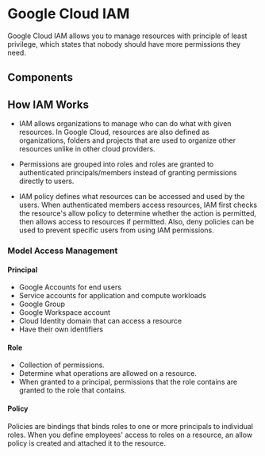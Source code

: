 # Google Cloud IAM

Google Cloud IAM allows you to manage resources with principle of least privilege, which states that nobody should have more permissions they need.

## Components

## How IAM Works

- IAM allows organizations to manage who can do what with given resources. In Google Cloud, resources are also defined as organizations, folders and projects that are used to organize other resources unlike in other cloud providers.

- Permissions are grouped into roles and roles are granted to authenticated principals/members instead of granting permissions directly to users.

- IAM policy defines what resources can be accessed and used by the users. When authenticated members access resources, IAM first checks the resource's allow policy to determine whether the action is permitted, then allows access to resources if permitted. Also, deny policies can be used to prevent specific users from using IAM permissions.

### Model Access Management

#### Principal

- Google Accounts for end users
- Service accounts for application and compute workloads
- Google Group
- Google Workspace account
- Cloud Identity domain that can access a resource
- Have their own identifiers

#### Role

- Collection of permissions.
- Determine what operations are allowed on a resource.
- When granted to a principal, permissions that the role contains are granted to the role that contains.

#### Policy

Policies are bindings that binds roles to one or more principals to individual roles. When you define employees' access to roles on a resource, an allow policy is created and attached it to the resource.